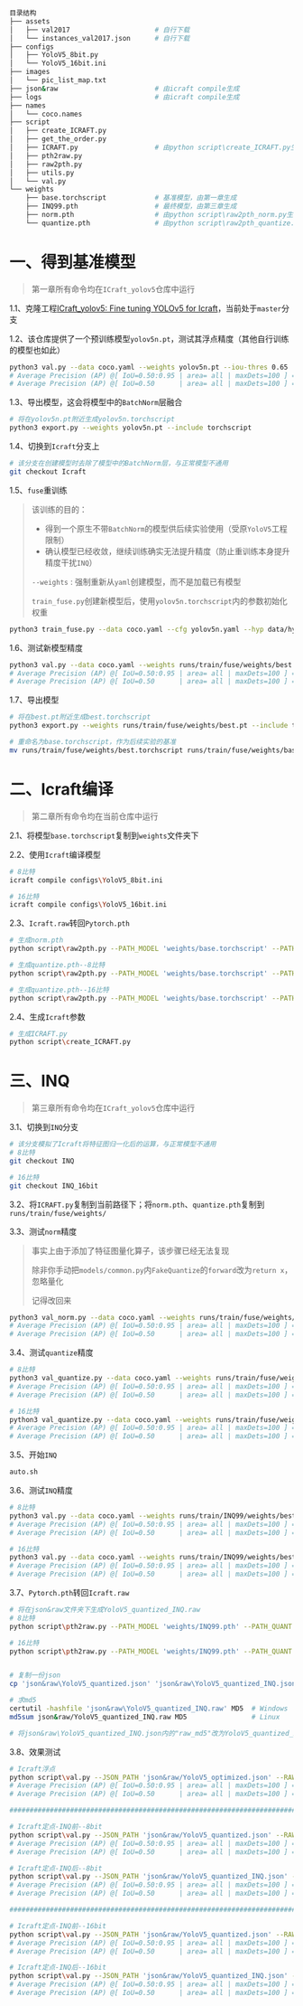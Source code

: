 ```bash
目录结构
├── assets
│   ├── val2017                     # 自行下载
│   └── instances_val2017.json      # 自行下载
├── configs
│   ├── YoloV5_8bit.py
│   └── YoloV5_16bit.ini
├── images
│   └── pic_list_map.txt
├── json&raw                        # 由icraft compile生成
├── logs                            # 由icraft compile生成
├── names
│   └── coco.names
├── script
│   ├── create_ICRAFT.py
│   ├── get_the_order.py
│   ├── ICRAFT.py                   # 由python script\create_ICRAFT.py生成
│   ├── pth2raw.py
│   ├── raw2pth.py
│   ├── utils.py
│   └── val.py
└── weights
    ├── base.torchscript            # 基准模型，由第一章生成
    ├── INQ99.pth                   # 最终模型，由第三章生成
    ├── norm.pth                    # 由python script\raw2pth_norm.py生成
    └── quantize.pth                # 由python script\raw2pth_quantize.py生成
```

# 一、得到基准模型

> 第一章所有命令均在`ICraft_yolov5`仓库中运行

1.1、克隆工程[ICraft_yolov5: Fine tuning YOLOv5 for Icraft](https://github.com/Qiuye12138/ICraft_yolov5)，当前处于`master`分支

1.2、该仓库提供了一个预训练模型`yolov5n.pt`，测试其浮点精度（其他自行训练的模型也如此）

```bash
python3 val.py --data coco.yaml --weights yolov5n.pt --iou-thres 0.65
# Average Precision (AP) @[ IoU=0.50:0.95 | area= all | maxDets=100 ] = 0.280
# Average Precision (AP) @[ IoU=0.50      | area= all | maxDets=100 ] = 0.457
```

1.3、导出模型，这会将模型中的`BatchNorm`层融合

```bash
# 将在yolov5n.pt附近生成yolov5n.torchscript
python3 export.py --weights yolov5n.pt --include torchscript 
```

1.4、切换到`Icraft`分支上

```bash
# 该分支在创建模型时去除了模型中的BatchNorm层，与正常模型不通用
git checkout Icraft
```

1.5、`fuse`重训练

> 该训练的目的：
>
> - 得到一个原生不带`BatchNorm`的模型供后续实验使用（受原`YoloV5`工程限制）
> - 确认模型已经收敛，继续训练确实无法提升精度（防止重训练本身提升精度干扰`INQ`）
>
> `--weights` : 强制重新从`yaml`创建模型，而不是加载已有模型
>
> `train_fuse.py`创建新模型后，使用`yolov5n.torchscript`内的参数初始化权重

```bash
python3 train_fuse.py --data coco.yaml --cfg yolov5n.yaml --hyp data/hyps/stable_hyp.yaml --weights '' --batch-size 128 --device '1' --epochs 30 --name fuse
```

1.6、测试新模型精度

```bash
python3 val.py --data coco.yaml --weights runs/train/fuse/weights/best.pt --iou-thres 0.65
# Average Precision (AP) @[ IoU=0.50:0.95 | area= all | maxDets=100 ] = 0.280
# Average Precision (AP) @[ IoU=0.50      | area= all | maxDets=100 ] = 0.457
```

1.7、导出模型

```bash
# 将在best.pt附近生成best.torchscript
python3 export.py --weights runs/train/fuse/weights/best.pt --include torchscript 

# 重命名为base.torchscript，作为后续实验的基准
mv runs/train/fuse/weights/best.torchscript runs/train/fuse/weights/base.torchscript
```



# 二、Icraft编译

> 第二章所有命令均在当前仓库中运行

2.1、将模型`base.torchscript`复制到`weights`文件夹下

2.2、使用`Icraft`编译模型

```bash
# 8比特
icraft compile configs\YoloV5_8bit.ini

# 16比特
icraft compile configs\YoloV5_16bit.ini
```

2.3、`Icraft.raw`转回`Pytorch.pth`

```bash
# 生成norm.pth
python script\raw2pth.py --PATH_MODEL 'weights/base.torchscript' --PATH_RAW 'json&raw/YoloV5_normed.raw' --PATH_CSV 'logs/quantizer/BUYI/YoloV5/YoloV5_raws.csv' --bit 32

# 生成quantize.pth--8比特
python script\raw2pth.py --PATH_MODEL 'weights/base.torchscript' --PATH_RAW 'json&raw/YoloV5_quantized.raw' --PATH_CSV 'logs/quantizer/BUYI/YoloV5/YoloV5_raws.csv' --bit 8

# 生成quantize.pth--16比特
python script\raw2pth.py --PATH_MODEL 'weights/base.torchscript' --PATH_RAW 'json&raw/YoloV5_quantized.raw' --PATH_CSV 'logs/quantizer/BUYI/YoloV5/YoloV5_raws.csv' --bit 16
```

2.4、生成`Icraft`参数

```bash
# 生成ICRAFT.py
python script\create_ICRAFT.py
```



# 三、INQ

> 第三章所有命令均在`ICraft_yolov5`仓库中运行

3.1、切换到`INQ`分支

```bash
# 该分支模拟了Icraft将特征图归一化后的运算，与正常模型不通用
# 8比特
git checkout INQ

# 16比特
git checkout INQ_16bit
```

3.2、将`ICRAFT.py`复制到当前路径下；将`norm.pth`、`quantize.pth`复制到`runs/train/fuse/weights/`

3.3、测试`norm`精度

> 事实上由于添加了特征图量化算子，该步骤已经无法复现
>
> 除非你手动把`models/common.py`内`FakeQuantize`的`forward`改为`return x`，忽略量化
>
> 记得改回来

```bash
python3 val_norm.py --data coco.yaml --weights runs/train/fuse/weights/best.pt --iou-thres 0.65
# Average Precision (AP) @[ IoU=0.50:0.95 | area= all | maxDets=100 ] = 0.280
# Average Precision (AP) @[ IoU=0.50      | area= all | maxDets=100 ] = 0.457
```

3.4、测试`quantize`精度

```bash
# 8比特
python3 val_quantize.py --data coco.yaml --weights runs/train/fuse/weights/best.pt --iou-thres 0.65
# Average Precision (AP) @[ IoU=0.50:0.95 | area= all | maxDets=100 ] = 0.244  ↓3.6%
# Average Precision (AP) @[ IoU=0.50      | area= all | maxDets=100 ] = 0.419  ↓3.8%

# 16比特
python3 val_quantize.py --data coco.yaml --weights runs/train/fuse/weights/best.pt --iou-thres 0.65
# Average Precision (AP) @[ IoU=0.50:0.95 | area= all | maxDets=100 ] = 0.257  ↓2.3%
# Average Precision (AP) @[ IoU=0.50      | area= all | maxDets=100 ] = 0.430  ↓2.7%
```

3.5、开始`INQ`

```bash
auto.sh
```

3.6、测试`INQ`精度

```bash
# 8比特
python3 val.py --data coco.yaml --weights runs/train/INQ99/weights/best.pt --iou-thres 0.65
# Average Precision (AP) @[ IoU=0.50:0.95 | area= all | maxDets=100 ] = 0.263  ↓1.7%
# Average Precision (AP) @[ IoU=0.50      | area= all | maxDets=100 ] = 0.442  ↓1.5%

# 16比特
python3 val.py --data coco.yaml --weights runs/train/INQ99/weights/best.pt --iou-thres 0.65
# Average Precision (AP) @[ IoU=0.50:0.95 | area= all | maxDets=100 ] = 0.273  ↓0.7%
# Average Precision (AP) @[ IoU=0.50      | area= all | maxDets=100 ] = 0.450  ↓0.7%
```

3.7、`Pytorch.pth`转回`Icraft.raw`

```bash
# 将在json&raw文件夹下生成YoloV5_quantized_INQ.raw
# 8比特
python script\pth2raw.py --PATH_MODEL 'weights/INQ99.pth' --PATH_QUANT 'json&raw/YoloV5_quantized.raw' --PATH_CSV 'logs/quantizer/BUYI/YoloV5/YoloV5_raws.csv'  --bit 8

# 16比特
python script\pth2raw.py --PATH_MODEL 'weights/INQ99.pth' --PATH_QUANT 'json&raw/YoloV5_quantized.raw' --PATH_CSV 'logs/quantizer/BUYI/YoloV5/YoloV5_raws.csv'  --bit 16


# 复制一份json
cp 'json&raw\YoloV5_quantized.json' 'json&raw\YoloV5_quantized_INQ.json'

# 求md5
certutil -hashfile 'json&raw\YoloV5_quantized_INQ.raw' MD5  # Windows
md5sum json&raw/YoloV5_quantized_INQ.raw MD5                # Linux

# 将json&raw\YoloV5_quantized_INQ.json内的"raw_md5"改为YoloV5_quantized_INQ.raw的md5值
```

3.8、效果测试

```bash
# Icraft浮点
python script\val.py --JSON_PATH 'json&raw/YoloV5_optimized.json' --RAW_PATH 'json&raw/YoloV5_optimized.raw'
# Average Precision (AP) @[ IoU=0.50:0.95 | area= all | maxDets=100 ] = 0.280
# Average Precision (AP) @[ IoU=0.50      | area= all | maxDets=100 ] = 0.458

########################################################################################################################

# Icraft定点-INQ前--8bit
python script\val.py --JSON_PATH 'json&raw/YoloV5_quantized.json' --RAW_PATH 'json&raw/YoloV5_quantized.raw' --QUANT
# Average Precision (AP) @[ IoU=0.50:0.95 | area= all | maxDets=100 ] = 0.241  ↓3.9%
# Average Precision (AP) @[ IoU=0.50      | area= all | maxDets=100 ] = 0.417  ↓4.1%

# Icraft定点-INQ后--8bit
python script\val.py --JSON_PATH 'json&raw/YoloV5_quantized_INQ.json' --RAW_PATH 'json&raw/YoloV5_quantized_INQ.raw' --QUANT
# Average Precision (AP) @[ IoU=0.50:0.95 | area= all | maxDets=100 ] = 0.250  ↓3.0%
# Average Precision (AP) @[ IoU=0.50      | area= all | maxDets=100 ] = 0.425  ↓3.3%

########################################################################################################################

# Icraft定点-INQ前--16bit
python script\val.py --JSON_PATH 'json&raw/YoloV5_quantized.json' --RAW_PATH 'json&raw/YoloV5_quantized.raw' --QUANT
# Average Precision (AP) @[ IoU=0.50:0.95 | area= all | maxDets=100 ] = 0.265  ↓1.5%
# Average Precision (AP) @[ IoU=0.50      | area= all | maxDets=100 ] = 0.436  ↓2.2%

# Icraft定点-INQ后--16bit
python script\val.py --JSON_PATH 'json&raw/YoloV5_quantized_INQ.json' --RAW_PATH 'json&raw/YoloV5_quantized_INQ.raw' --QUANT
# Average Precision (AP) @[ IoU=0.50:0.95 | area= all | maxDets=100 ] = 0.242  ↓1.8%
# Average Precision (AP) @[ IoU=0.50      | area= all | maxDets=100 ] = 0.411  ↓2.3%
```

